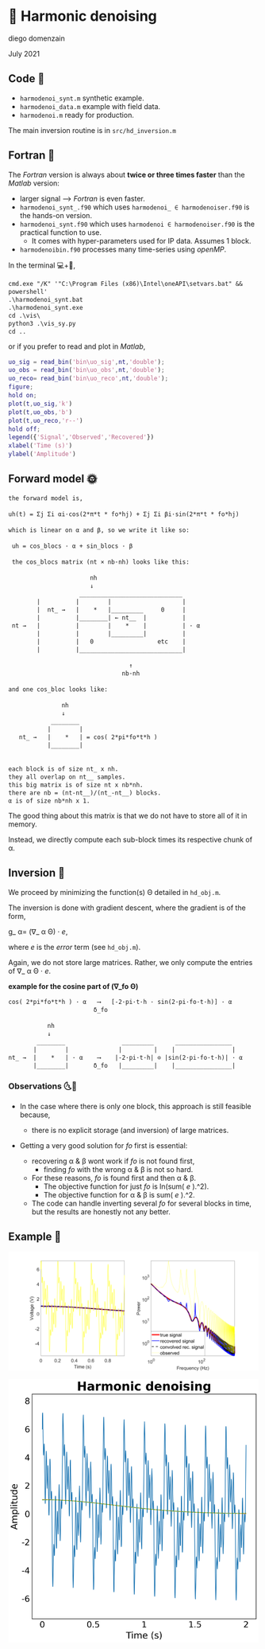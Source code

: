 # 🎵 Harmonic denoising
diego domenzain

July 2021

## Code 📝

* ```harmodenoi_synt.m``` synthetic example.
* ```harmodenoi_data.m``` example with field data.
* ```harmodenoi.m``` ready for production.

The main inversion routine is in ```src/hd_inversion.m```

## Fortran 💪

The *Fortran* version is always about **twice or three times faster** than the *Matlab* version:

* larger signal ⟶ *Fortran* is even faster.
* ```harmodenoi_synt_.f90``` which uses ```harmodenoi_ ∈ harmodenoiser.f90``` is the hands-on version.
* ```harmodenoi_synt.f90``` which uses ```harmodenoi ∈ harmodenoiser.f90``` is the practical function to use.
  * It comes with hyper-parameters used for IP data. Assumes 1 block.
* ```harmodenoibin.f90``` processes many time-series using *openMP*.


In the terminal 💻+🐍️,

```batch
cmd.exe "/K" '"C:\Program Files (x86)\Intel\oneAPI\setvars.bat" && powershell'
.\harmodenoi_synt.bat
.\harmodenoi_synt.exe
cd .\vis\
python3 .\vis_sy.py
cd ..
```

or if you prefer to read and plot in *Matlab*,

```matlab
uo_sig = read_bin('bin\uo_sig',nt,'double');
uo_obs = read_bin('bin\uo_obs',nt,'double');
uo_reco= read_bin('bin\uo_reco',nt,'double');
figure;
hold on;
plot(t,uo_sig,'k')
plot(t,uo_obs,'b')
plot(t,uo_reco,'r--')
hold off;
legend({'Signal','Observed','Recovered'})
xlabel('Time (s)')
ylabel('Amplitude')
```

## Forward model 🌞

```
the forward model is,

uh(t) = Σj Σi αi⋅cos(2*π*t * fo*hj) + Σj Σi βi⋅sin(2*π*t * fo*hj)

which is linear on α and β, so we write it like so:

 uh = cos_blocs · α + sin_blocs · β

 the cos_blocs matrix (nt × nb·nh) looks like this:

                       nh
                       ↓
                    _____________________________
        |          |        |                    |
        |  nt_ →   |    *   |_________     0     |
        |          |________| ← nt__  |          |
 nt →   |          |        |    *    |          | · α
        |          |        |_________|          |
        |          |   0                  etc    |
        |          |_____________________________|

                                  ↑
                                nb·nh

and one cos_bloc looks like:

               nh
               ↓
            ________
           |        |
   nt_ →   |    *   | = cos( 2*pi*fo*t*h )
           |________|


each block is of size nt_ x nh.
they all overlap on nt__ samples.
this big matrix is of size nt x nb*nh.
there are nb = (nt-nt__)/(nt_-nt__) blocks.
α is of size nb*nh x 1.
```
The good thing about this matrix is that we do not have to store all of it in memory.

Instead, we directly compute each sub-block times its respective chunk of α.

## Inversion 🌚

We proceed by minimizing the function(s) Θ detailed in ```hd_obj.m```.

The inversion is done with gradient descent, where the gradient is of the form,

 g_ α= (∇_ α Θ) ⋅ *e*,

 where *e* is the *error* term (see ```hd_obj.m```).

Again, we do not store large matrices. Rather, we only compute the entries of ∇_ α Θ ⋅ *e*.

**example for the cosine part of (∇_fo Θ)**

```
cos( 2*pi*fo*t*h ) · α   ⟶   [-2·pi·t·h · sin(2·pi·fo·t·h)] · α
                        δ_fo

           nh
           ↓
        ________                _________      ________________
       |        |              |         |    |                |
nt_ →  |    *   | · α    ⟶    |-2·pi·t·h| ⊙ |sin(2·pi·fo·t·h)| · α
       |________|       δ_fo   |_________|    |________________|

```

### Observations 🌜🌛

  * In the case where there is only one block, this approach is still feasible because,
    * there is no explicit storage (and inversion) of large matrices.

  * Getting a very good solution for *fo* first is essential:
    * recovering α & β wont work if *fo* is not found first,
      * finding *fo* with the wrong α & β is not so hard.
    * For these reasons, *fo* is found first and then α & β.
      * The objective function for just *fo* is ln(sum( *e* ).^2).
      * The objective function for α & β is sum( *e* ).^2.
    * The code can handle inverting several *fo* for several blocks in time, but the results are honestly not any better.

## Example 🎨

[![](../pics/harmodenoi-synt.png)](./)

[![](vis/harmodenoi.png)](./)
